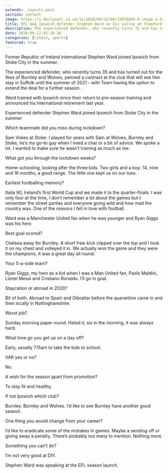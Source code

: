 ```yaml
---
extends: _layouts.post
section: content
image: https://i.dailymail.co.uk/1s/2020/09/12/00/33076060-0-image-a-52_1599868314273.jpg 
title: EFL Q&A Ipswich defender Stephen Ward on his volley at Stamford Bridge and his hero Ryan Giggs 
description: The experienced defender, who recently turns 35 and has turned out for the likes of Burnley and Wolves, penned a contract at the club that will see him stay in Suffolk until the summer of 2021. 
date: 2020-09-12-01-26-36 
categories: [latest, sports] 
featured: true 
--- 
```

Former Republic of Ireland international Stephen Ward joined Ipswich from Stoke City in the summer.

The experienced defender, who recently turns 35 and has turned out for the likes of Burnley and Wolves, penned a contract at the club that will see him stay in Suffolk until the summer of 2021 - with Town having the option to extend the deal for a further season.

Ward trained with Ipswich since their return to pre-season training and announced his international retirement last year.  

Experienced defender Stephen Ward joined Ipswich from Stoke City in the summer

Which teammate did you miss during lockdown?

Sam Vokes at Stoke. I played for years with Sam at Wolves, Burnley and Stoke, he’s my go-to guy when I need a chat or a bit of advice. We spoke a lot. I wanted to make sure he wasn’t training as much as me.

What got you through the lockdown weeks?

Home-schooling, looking after the three kids. Two girls and a boy: 14, nine and 16 months, a good range. The little one kept us on our toes.

Earliest footballing memory?

Italia 90, Ireland’s first World Cup and we made it to the quarter-finals. I was only four at the time, I don’t remember a lot about the games but I remember the street parties and everyone going wild and how mad the country was. One of the reasons I fell in love with football.

Ward was a Manchester United fan when he was younger and Ryan Giggs was his hero

Best goal scored? 

Chelsea away for Burnley. A short free-kick clipped over the top and I took it on my chest and volleyed it in. We actually won the game and they were the champions, it was a great day all round.

Your 5-a-side team? 

Ryan Giggs, my hero as a kid when I was a Man United fan, Paolo Maldini, Lionel Messi and Cristiano Ronaldo. I’ll go in goal.

Staycation or abroad in 2020? 

Bit of both. Abroad to Spain and Gibraltar before the quarantine came in and then locally in Nottinghamshire.

Worst job? 

Sunday morning paper round. Hated it, six in the morning, it was always hard.

What time go you get up on a day off? 

Early, usually 7.15am to take the kids to school.

VAR yes or no? 

No.

A wish for the season apart from promotion? 

To stay fit and healthy.

If not Ipswich which club? 

Burnley. Burnley and Wolves. I’d like to see Burnley have another good season.

One thing you would change from your career? 

I’d like to eradicate some of the mistakes in games. Maybe a sending off or giving away a penalty. There’s probably too many to mention. Nothing more.

Something you can’t do? 

I’m not very good at DIY.

Stephen Ward was speaking at the EFL season launch.

